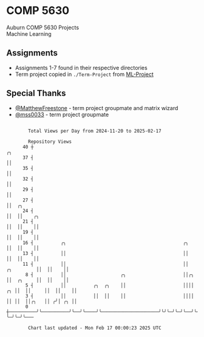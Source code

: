 # COMP 5630
Auburn COMP 5630 Projects  
Machine Learning

## Assignments
- Assignments 1-7 found in their respective directories
- Term project copied in `./Term-Project` from [ML-Project](https://github.com/wumphlett/ML-Project)

## Special Thanks
- [@MatthewFreestone](https://github.com/MatthewFreestone) - term project groupmate and matrix wizard
- [@mss0033](https://github.com/mss0033) - term project groupmate

```

        Total Views per Day from 2024-11-20 to 2025-02-17

        Repository Views
      40 ┼                                                                          ╭╮
      37 ┤                                                                          ││
      35 ┤                                                                          ││
      32 ┤                                                                          ││
      29 ┤                                                                          ││
      27 ┤                                                                          ││  ╭╮
      24 ┤                                                                          ││  ││    ╭╮
      21 ┤                                                                          ││  ││    ││
      19 ┤                                                                          ││  ││    ││
      16 ┤          ╭╮                                           ╭╮                 ││  ││    ││
      13 ┤          ││                                           ││                 ││  ││    ││
      11 ┤          ││                                           ││      ╭╮         ││  ││    ││
       8 ┤          ││                    ╭╮                     ││╭╮    ││  ╭╮     ││  ││    ││
       5 ┤          ││          ╭╮  ╭╮    ││                     ││││ ╭╮ ││  ││     ││  ││    ││
       3 ┤          ││          ││  ││    ││                     ││││ ││ ││  ││╭╮   ││ ╭╯│ ╭╮ ││
       0 ┼──────────╯╰──────────╯╰──╯╰────╯╰─────────────────────╯╰╯╰─╯╰─╯╰──╯╰╯╰───╯╰─╯ ╰─╯╰─╯╰───

        Chart last updated - Mon Feb 17 00:00:23 2025 UTC
        
```

